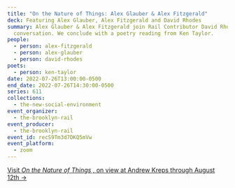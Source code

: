 ```yaml
---
title: "On the Nature of Things: Alex Glauber & Alex Fitzgerald"
deck: Featuring Alex Glauber, Alex Fitzgerald and David Rhodes
summary: Alex Glauber & Alex Fitzgerald join Rail Contributor David Rhodes for a
  conversation. We conclude with a poetry reading from Ken Taylor.
people:
  - person: alex-fitzgerald
  - person: alex-glauber
  - person: david-rhodes
poets:
  - person: ken-taylor
date: 2022-07-26T13:00:00-0500
end_date: 2022-07-26T14:30:00-0500
series: 611
collections:
  - the-new-social-environment
event_organizer:
  - the-brooklyn-rail
event_producer:
  - the-brooklyn-rail
event_id: recS9Tm3d7DKQ5mVw
event_platform:
  - zoom
---
```

[Visit *On the Nature of Things ,* on view at Andrew Kreps through August 12th →](http://www.andrewkreps.com/exhibitions/on-the-nature-of-things)